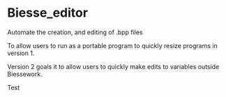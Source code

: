 # Biesse_editor
Automate the creation, and editing of .bpp files

To allow users to run as a portable program to quickly resize programs in version 1.

Version 2 goals it to allow users to quickly make edits to variables outside Biessework.

Test